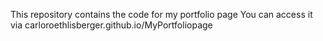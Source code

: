 This repository contains the code for my portfolio page
You can access it via carloroethlisberger.github.io/MyPortfoliopage

